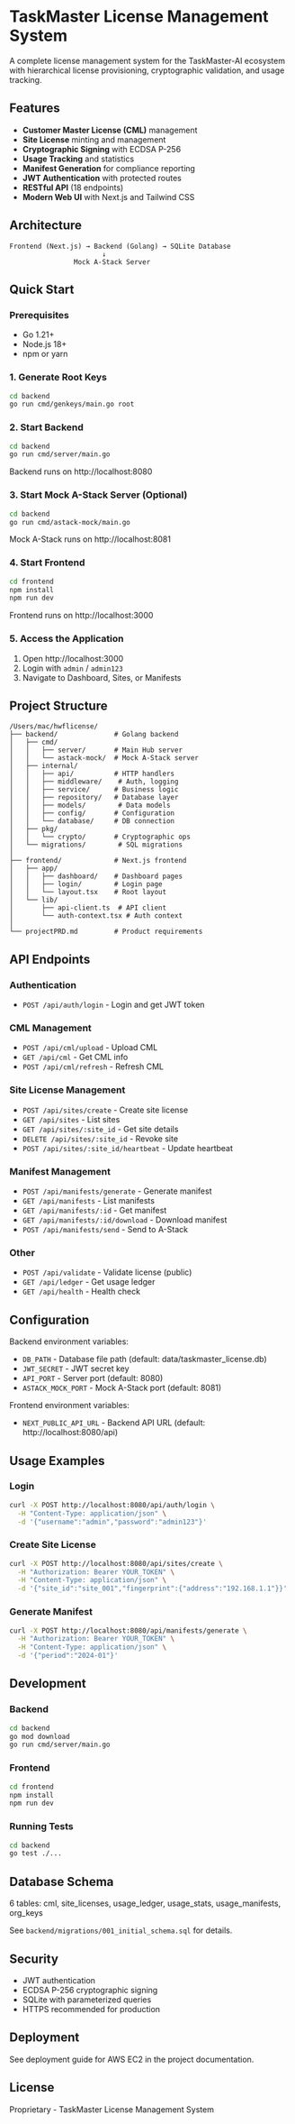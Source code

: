 # TaskMaster License Management System

A complete license management system for the TaskMaster-AI ecosystem with hierarchical license provisioning, cryptographic validation, and usage tracking.

## Features

- **Customer Master License (CML)** management
- **Site License** minting and management
- **Cryptographic Signing** with ECDSA P-256
- **Usage Tracking** and statistics
- **Manifest Generation** for compliance reporting
- **JWT Authentication** with protected routes
- **RESTful API** (18 endpoints)
- **Modern Web UI** with Next.js and Tailwind CSS

## Architecture

```
Frontend (Next.js) → Backend (Golang) → SQLite Database
                       ↓
                Mock A-Stack Server
```

## Quick Start

### Prerequisites

- Go 1.21+
- Node.js 18+
- npm or yarn

### 1. Generate Root Keys

```bash
cd backend
go run cmd/genkeys/main.go root
```

### 2. Start Backend

```bash
cd backend
go run cmd/server/main.go
```

Backend runs on http://localhost:8080

### 3. Start Mock A-Stack Server (Optional)

```bash
cd backend
go run cmd/astack-mock/main.go
```

Mock A-Stack runs on http://localhost:8081

### 4. Start Frontend

```bash
cd frontend
npm install
npm run dev
```

Frontend runs on http://localhost:3000

### 5. Access the Application

1. Open http://localhost:3000
2. Login with `admin` / `admin123`
3. Navigate to Dashboard, Sites, or Manifests

## Project Structure

```
/Users/mac/hwflicense/
├── backend/              # Golang backend
│   ├── cmd/
│   │   ├── server/       # Main Hub server
│   │   └── astack-mock/  # Mock A-Stack server
│   ├── internal/
│   │   ├── api/          # HTTP handlers
│   │   ├── middleware/    # Auth, logging
│   │   ├── service/      # Business logic
│   │   ├── repository/   # Database layer
│   │   ├── models/        # Data models
│   │   ├── config/       # Configuration
│   │   └── database/     # DB connection
│   ├── pkg/
│   │   └── crypto/       # Cryptographic ops
│   └── migrations/        # SQL migrations
│
├── frontend/             # Next.js frontend
│   ├── app/
│   │   ├── dashboard/    # Dashboard pages
│   │   ├── login/        # Login page
│   │   └── layout.tsx    # Root layout
│   └── lib/
│       ├── api-client.ts  # API client
│       └── auth-context.tsx # Auth context
│
└── projectPRD.md         # Product requirements
```

## API Endpoints

### Authentication
- `POST /api/auth/login` - Login and get JWT token

### CML Management
- `POST /api/cml/upload` - Upload CML
- `GET /api/cml` - Get CML info
- `POST /api/cml/refresh` - Refresh CML

### Site License Management
- `POST /api/sites/create` - Create site license
- `GET /api/sites` - List sites
- `GET /api/sites/:site_id` - Get site details
- `DELETE /api/sites/:site_id` - Revoke site
- `POST /api/sites/:site_id/heartbeat` - Update heartbeat

### Manifest Management
- `POST /api/manifests/generate` - Generate manifest
- `GET /api/manifests` - List manifests
- `GET /api/manifests/:id` - Get manifest
- `GET /api/manifests/:id/download` - Download manifest
- `POST /api/manifests/send` - Send to A-Stack

### Other
- `POST /api/validate` - Validate license (public)
- `GET /api/ledger` - Get usage ledger
- `GET /api/health` - Health check

## Configuration

Backend environment variables:
- `DB_PATH` - Database file path (default: data/taskmaster_license.db)
- `JWT_SECRET` - JWT secret key
- `API_PORT` - Server port (default: 8080)
- `ASTACK_MOCK_PORT` - Mock A-Stack port (default: 8081)

Frontend environment variables:
- `NEXT_PUBLIC_API_URL` - Backend API URL (default: http://localhost:8080/api)

## Usage Examples

### Login
```bash
curl -X POST http://localhost:8080/api/auth/login \
  -H "Content-Type: application/json" \
  -d '{"username":"admin","password":"admin123"}'
```

### Create Site License
```bash
curl -X POST http://localhost:8080/api/sites/create \
  -H "Authorization: Bearer YOUR_TOKEN" \
  -H "Content-Type: application/json" \
  -d '{"site_id":"site_001","fingerprint":{"address":"192.168.1.1"}}'
```

### Generate Manifest
```bash
curl -X POST http://localhost:8080/api/manifests/generate \
  -H "Authorization: Bearer YOUR_TOKEN" \
  -H "Content-Type: application/json" \
  -d '{"period":"2024-01"}'
```

## Development

### Backend
```bash
cd backend
go mod download
go run cmd/server/main.go
```

### Frontend
```bash
cd frontend
npm install
npm run dev
```

### Running Tests
```bash
cd backend
go test ./...
```

## Database Schema

6 tables: cml, site_licenses, usage_ledger, usage_stats, usage_manifests, org_keys

See `backend/migrations/001_initial_schema.sql` for details.

## Security

- JWT authentication
- ECDSA P-256 cryptographic signing
- SQLite with parameterized queries
- HTTPS recommended for production

## Deployment

See deployment guide for AWS EC2 in the project documentation.

## License

Proprietary - TaskMaster License Management System

